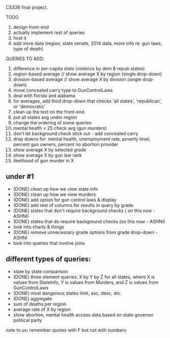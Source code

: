 CS336 final project.

TODO
1. design front-end
2. actually implement rest of queries
3. host it
4. add more data (region, state senate, 2014 data, more info re: gun laws, type of death)

QUERIES TO ADD:
1. difference in per-capita stats (violence by dem & repub states)
2. region-based average // show average X by region (single drop-down)
3. division-based average // show average X by division (single drop-down)
4. move concealed carry type to GunControlLaws
5. deal with florida and alabama
6. for averages, add third drop-down that checks 'all states', 'republican', or 'democratic'
7. clean up the text on the front-end.
8. put all states avg under region
9. change the ordering of some queries
10. mental health < 25 check avg (gun murders)
11. don't let background check stick out - add concealed carry
12. drop downs for: mental health, unemployment rate, poverty level, percent gun owners, percent no abortion provider
13. show average X by selected grade
14. show average X by gun law rank
15. likelihood of gun murder in X 








under #1
----------
- (DONE) clean up how we view state info
- (DONE) clean up how we view murders
- (DONE) add option for gun control laws & display
- (DONE) add rest of columns for results in query by grade
- (DONE) states that don't require background checks ( on this now - ASHNI)
- (DONE) states that do require background checks (on this now - ASHNI)
- look into charts & things
- (DONE) remove unnecessary grade options from grade drop-down - ASHNI
- look into queries that involve joins

different types of queries:
----------------------------
- state by state comparison
- (DONE) three element queries: X by Y by Z for all states, where X is values from StateInfo, Y is values from Murders, and Z is values from GunControlLaws
- (DONE) most dangerous states limit, asc, desc, etc. 
- (DONE) aggregate
- sum of deaths per region
- average rate of X by region
- show abortion, mental health access data based on state governor political party

note to us: remember quotes with F but not with numbers
